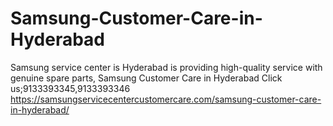 # Samsung-Customer-Care-in-Hyderabad
Samsung service center is Hyderabad is providing high-quality service with genuine spare parts,  Samsung Customer Care in Hyderabad Click us;9133393345,9133393346   https://samsungservicecentercustomercare.com/samsung-customer-care-in-hyderabad/
